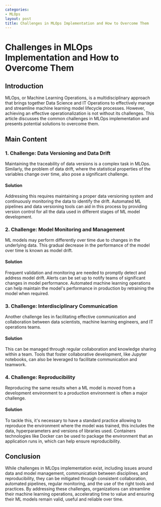 ```yaml
---
categories:
- MLOps
layout: post
title: Challenges in MLOps Implementation and How to Overcome Them
---
```


# Challenges in MLOps Implementation and How to Overcome Them

## Introduction
MLOps, or Machine Learning Operations, is a multidisciplinary approach that brings together Data Science and IT Operations to effectively manage and streamline machine learning model lifecycle processes. However, achieving an effective operationalization is not without its challenges. This article discusses the common challenges in MLOps implementation and presents potential solutions to overcome them.

## Main Content

### 1. Challenge: Data Versioning and Data Drift
Maintaining the traceability of data versions is a complex task in MLOps. Similarly, the problem of data drift, where the statistical properties of the variables change over time, also pose a significant challenge.

#### Solution
Addressing this requires maintaining a proper data versioning system and continuously monitoring the data to identify the drift. Automated ML pipelines and data versioning tools can aid in this process by providing version control for all the data used in different stages of ML model development.

### 2. Challenge: Model Monitoring and Management
ML models may perform differently over time due to changes in the underlying data. This gradual decrease in the performance of the model over time is known as model drift.

#### Solution
Frequent validation and monitoring are needed to promptly detect and address model drift. Alerts can be set up to notify teams of significant changes in model performance. Automated machine learning operations can help maintain the model's performance in production by retraining the model when required.

### 3. Challenge: Interdisciplinary Communication
Another challenge lies in facilitating effective communication and collaboration between data scientists, machine learning engineers, and IT operations teams.

#### Solution
This can be managed through regular collaboration and knowledge sharing within a team. Tools that foster collaborative development, like Jupyter notebooks, can also be leveraged to facilitate communication and teamwork.

### 4. Challenge: Reproducibility
Reproducing the same results when a ML model is moved from a development environment to a production environment is often a major challenge. 

#### Solution
To tackle this, it's necessary to have a standard practice allowing to reproduce the environment where the model was trained, this includes the data, hyperparameters and versions of libraries used. Containers technologies like Docker can be used to package the environment that an application runs in, which can help ensure reproducibility.

## Conclusion
While challenges in MLOps implementation exist, including issues around data and model management, communication between disciplines, and reproducibility, they can be mitigated through consistent collaboration, automated pipelines, regular monitoring, and the use of the right tools and practices. By addressing these challenges, organizations can streamline their machine learning operations, accelerating time to value and ensuring their ML models remain valid, useful and reliable over time.